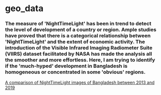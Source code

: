 # geo_data
### The measure of 'NightTimeLight' has been in trend to detect the level of development of a country or region. Ample studies have proved that there is a categorical relationship between 'NightTimeLight' and the extent of economic activity. The introduction of the Visible Infrared Imaging Radiometer Suite (VIIRS) dataset facilitated by NASA has made the analysis all the smoother and more effortless. Here, I am trying to identify if the 'much-hyped' development in Bangladesh is homogeneous or concentrated in some 'obvious' regions.
[A comparison of NightTimeLight images of Bangladesh between 2013 and 2019](https://drive.google.com/file/d/1DOU-y-OW_8W3FQd5uzOqNdFLwIDxPD-f/view)
